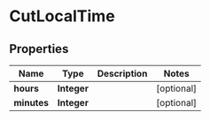 

# CutLocalTime

## Properties

Name | Type | Description | Notes
------------ | ------------- | ------------- | -------------
**hours** | **Integer** |  |  [optional]
**minutes** | **Integer** |  |  [optional]



